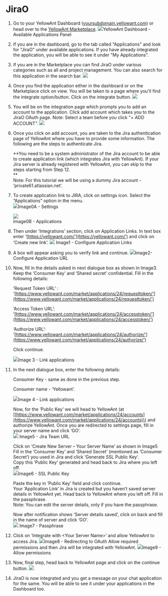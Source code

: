 # JiraO

1. Go to your YellowAnt Dashboard \([yoursubdomain.yellowant.com](https://github.com/yellowanthq/yellowant-help-center/tree/bdad19066023aa6a8b667a1d6f05b72945b49759/yoursubdomain.yellowant.com)\) or head over to the [YellowAnt Marketplace](https://www.yellowant.com/marketplace). ![](../../.gitbook/assets/instadash.jpg)YellowAnt Dashboard - Available Applications Panel
2. If you are in the dashboard, go to the tab called "Applications" and look for "JiraO" under available applications. If you have already integrated the application, you will be able to see it under "My Applications".
3. If you are in the Marketplace you can find JiraO under various categories such as all and project management. You can also search for this application in the search bar. ![](../../.gitbook/assets/jira.png)
4. Once you find the application either in the dashboard or on the Marketplace click on view. You will be taken to a page where you'll find the integrate option/button. Click on the integrate button. ![](../../.gitbook/assets/jirao1.png)
5. You will be on the integration page which prompts you to add an account to the application. Click add account which takes you to the JiraO OAuth page. Note: Select a team before you click "+ ADD ACCOUNT". ![](../../.gitbook/assets/jiraaddacc.png)
6. Once you click on add account, you are taken to the Jira authentication page of YellowAnt where you have to provide some information. The following are the steps to authenticate Jira.

   **You need to be a system administrator of the Jira account to be able to create application link \(which integrates Jira with YellowAnt\). If your Jira server is already registered with YellowAnt, you can skip to the steps starting from Step 12.    
   **  
   Note: For this tutorial we will be using a dummy Jira account - ‘private61.atlassian.net’.

7. To create application link to JIRA, click on settings icon. Select the “Applications” option in the menu.  
   ![](../../.gitbook/assets/screenshot-290.png)Image0A - Settings

   ![](../../.gitbook/assets/screenshot-291-1.png)  
   Image0B - Applications

8. Then under ‘Integrations’ section, click on Application Links. In text box enter ‘[https://yellowant.com/’](https://yellowant.com/’) and click on ‘Create new link’. ![](../../.gitbook/assets/screenshot-294.png) Image1 - Configure Application Links
9. A box will appear asking you to verify link and continue. ![](../../.gitbook/assets/screenshot-295.png)Image2- Configure Application URL
10. Now, fill in the details asked in next dialogue box as shown in Image3. Keep the ‘Consumer Key’ and ‘Shared secret’ confidential. Fill in the following details:

    ‘Request Token URL’ : ‘[https://www.yellowant.com/market/applications/24/requesttoken/’](https://www.yellowant.com/market/applications/24/requesttoken/’)

    ‘Access Token URL’: ‘[https://www.yellowant.com/market/applications/24/accesstoken/’](https://www.yellowant.com/market/applications/24/accesstoken/’)

    ‘Authorize URL’: ‘[https://www.yellowant.com/market/applications/24/authorize/’](https://www.yellowant.com/market/applications/24/authorize/’)

    Click continue.

    ![](../../.gitbook/assets/screenshot-296.png)Image 3 - Link applications

11. In the next dialogue box, enter the following details:

    Consumer Key - same as done in the previous step.

    Consumer name - ‘Yellowant’.

    ![](../../.gitbook/assets/screenshot-300.png)Image 4 - Link applications

    Now, for the ‘Public Key’ we will head to YellowAnt \(at \[[https://www.yellowant.com/market/applications/24/accounts](https://www.yellowant.com/market/applications/24/accounts)\) and authorize YellowAnt. Once you are redirected to settings page, fill in your server name and click ‘GO’.  
    ![](../../.gitbook/assets/6.png) Image5 - Jira Team URL

    Click on ‘Create New Server – Your Server Name’ as shown in Image5  
    Fill in the ‘Consumer Key’ and ‘Shared Secret’ \(mentioned as ‘Consumer Secret’\) you used in Jira and click ‘Generate SSL Public Key’.  
    Copy this ‘Public Key’ generated and head back to Jira where you left off.  
    ![](../../.gitbook/assets/7.png)Image6 - SSL Public Key

    Paste the key in ‘Public Key’ field and click continue.  
    Your ‘Application Link’ in Jira is created but you haven’t saved server details in YellowAnt yet. Head back to YellowAnt where you left off. Fill in the passphrase.  
    Note: You can edit the server details, only if you have the passphrase.

    Now after notification shows ‘Server details saved’, click on back and fill in the name of server and click ‘GO’.  
    ![](../../.gitbook/assets/8.png) Image7 - Passphrase

12. Click on ‘Integrate with &lt;Your Server Name&gt;’ and allow YellowAnt to access Jira. ![](../../.gitbook/assets/9.png)Image8 - Redirecting to OAuth Allow required permissions and then Jira will be integrated with YellowAnt. ![](../../.gitbook/assets/10.png)Image9 - Allow permissions
13. Now, final step, head back to YellowAnt page and click on the continue button. ![](../../.gitbook/assets/jiar011.png)
14. JiraO is now integrated and you get a message on your chat application for the same. You will be able to see it under your applications in the Dashboard too.

